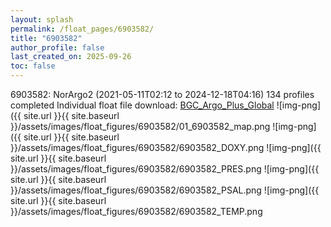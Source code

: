 ```yaml
---
layout: splash
permalink: /float_pages/6903582/
title: "6903582"
author_profile: false
last_created_on: 2025-09-26
toc: false
---
```

 
6903582: NorArgo2 (2021-05-11T02:12 to 2024-12-18T04:16)
134 profiles completed
Individual float file download: [BGC_Argo_Plus_Global](https://ftp.soest.hawaii.edu/bgc_argo_plus/Individual_Floats/outliers_removed/6903582_Sprof_processed.nc)
![img-png]({{ site.url }}{{ site.baseurl }}/assets/images/float_figures/6903582/01_6903582_map.png
![img-png]({{ site.url }}{{ site.baseurl }}/assets/images/float_figures/6903582/6903582_DOXY.png
![img-png]({{ site.url }}{{ site.baseurl }}/assets/images/float_figures/6903582/6903582_PRES.png
![img-png]({{ site.url }}{{ site.baseurl }}/assets/images/float_figures/6903582/6903582_PSAL.png
![img-png]({{ site.url }}{{ site.baseurl }}/assets/images/float_figures/6903582/6903582_TEMP.png
